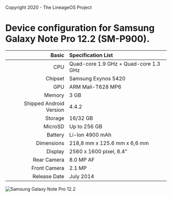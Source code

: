 Copyright 2020 - The LineageOS Project

Device configuration for Samsung Galaxy Note Pro 12.2 (SM-P900).
========================================

Basic   | Specification List
-------:|:-------------------------
CPU     | Quad-core 1.9 GHz + Quad-core 1.3 GHz
Chipset | Samsung Exynos 5420
GPU     | ARM Mali-T628 MP6
Memory  | 3 GB
Shipped Android Version | 4.4.2
Storage | 16/32 GB
MicroSD | Up to 256 GB
Battery | Li-Ion 4900 mAh
Dimensions | 218,8 mm x 125.6 mm x 6,6 mm
Display | 2560 x 1600 pixel, 8.4"
Rear Camera  | 8.0 MP AF
Front Camera | 2.1 MP
Release Date | July 2014

![Samsung Galaxy Note Pro 12.2](https://fdn2.gsmarena.com/vv/pics/samsung/samsung-note-pro-122.jpg "Samsung Galaxy Note Pro 12.2")
